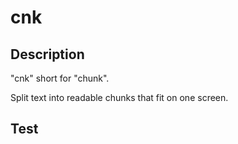 
# cnk

## Description

"cnk" short for "chunk".

Split text into readable chunks that fit on one screen.


## Test


